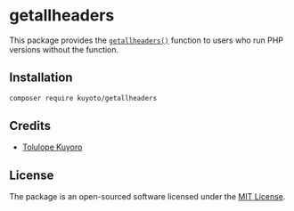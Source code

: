 # getallheaders

This package provides the [`getallheaders()`](http://www.php.net/manual/en/function.getallheaders.php) function
to users who run PHP versions without the function.

## Installation

```bash
composer require kuyoto/getallheaders
```

## Credits

- [Tolulope Kuyoro](https://github.com/kuyoto)

## License

The package is an open-sourced software licensed under the [MIT License](LICENSE).
